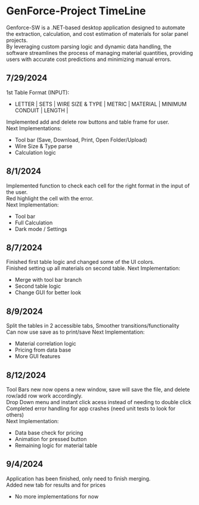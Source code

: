# GenForce-Project TimeLine
Genforce-SW is a .NET-based desktop application designed to automate the extraction, calculation, and cost estimation of materials for solar panel projects.<br/>
By leveraging custom parsing logic and dynamic data handling, the software streamlines the process of managing material quantities, providing users with accurate
cost predictions and minimizing manual errors.<br/>

## 7/29/2024
1st Table Format (INPUT):
* LETTER | SETS | WIRE SIZE & TYPE | METRIC | MATERIAL | MINIMUM CONDUIT | LENGTH |

Implemented add and delete row buttons and table frame for user. <br/> 
Next Implementations:
* Tool bar (Save, Download, Print, Open Folder/Upload)
* Wire Size & Type parse
* Calculation logic

## 8/1/2024
Implemented function to check each cell for the right format in the input of the user. <br/> 
Red highlight the cell with the error. <br/> 
Next Implementation:
* Tool bar
* Full Calculation
* Dark mode / Settings

## 8/7/2024
Finished first table logic and changed some of the UI colors.<br/>
Finished setting up all materials on second table.
Next Implementation:
* Merge with tool bar branch
* Second table logic
* Change GUI for better look

## 8/9/2024
Split the tables in 2 accessible tabs, Smoother transitions/functionality<br/>
Can now use save as to print/save
Next Implementation:
* Material correlation logic
* Pricing from data base
* More GUI features
  
## 8/12/2024
Tool Bars new now opens a new window, save will save the file, and delete row/add row work accordingly.<br/>
Drop Down menu and instant click acess instead of needing to double click<br/>
Completed error handling for app crashes (need unit tests to look for others)<br/>
Next Implementation:
* Data base check for pricing
* Animation for pressed button
* Remaining logic for material table

## 9/4/2024
Application has been finished, only need to finish merging.<br/>
Added new tab for results and for prices<br/>
* No more implementations for now
